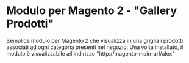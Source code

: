 # Modulo per Magento 2 - "Gallery Prodotti"

Semplice modulo per Magento 2 che visualizza in una griglia i prodotti associati ad ogni categoria presenti nel negozio.
Una volta installato, il modulo è visualizzabile all'indirizzo "http://magento-main-url/alex"
